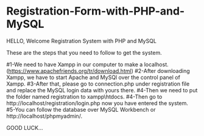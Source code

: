 # Registration-Form-with-PHP-and-MySQL

HELLO, Welcome Registration System with PHP and MySQL

These are the steps that you need to follow to get the system.

#1-We need to have Xampp in our computer to make a localhost. (https://www.apachefriends.org/tr/download.html)
#2-After downloading Xampp, we have to start Apache and MySQl over the control panel of Xampp.
#3-After that, please go to connection.php under registration file and replace the MySQL login data with yours there.
#4-Then we need to put the folder named registration to xampp\htdocs.
#4-Then go to http://localhost/registration/login.php now you have entered the system.
#5-You can follow the database over MySQL Workbench or http://localhost/phpmyadmin/.

GOOD LUCK...
